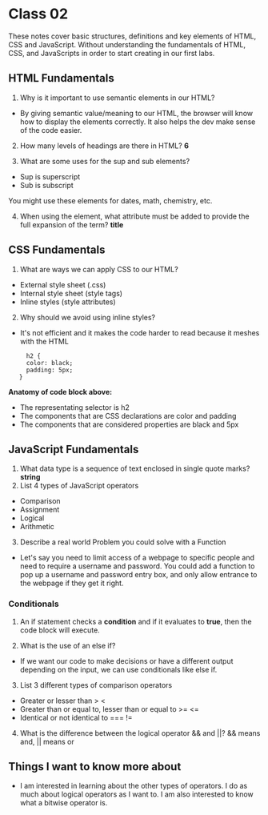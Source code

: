 # Class 02

These notes cover basic structures, definitions and key elements of HTML, CSS and JavaScript. Without understanding the fundamentals of HTML, CSS, and JavaScripts in order to start creating in our first labs.

## HTML Fundamentals

1. Why is it important to use semantic elements in our HTML?
  - By giving semantic value/meaning to our HTML, the browser will know how to display the elements correctly. It also helps the dev make sense of the code easier.
 
2. How many levels of headings are there in HTML? **6**

3. What are some uses for the sup and sub elements?
 - Sup is superscript 
 - Sub is subscript

You might use these elements for dates, math, chemistry, etc.
 
4. When using the <abbr> element, what attribute must be added to provide the full expansion of the term? **title**
  
## CSS Fundamentals

1. What are ways we can apply CSS to our HTML?
  - External style sheet (.css)
  - Internal style sheet (style tags)
  - Inline styles (style attributes)
  
2. Why should we avoid using inline styles?
  - It's not efficient and it makes the code harder to read because it meshes with the HTML
  
```
     h2 {
     color: black;
     padding: 5px;
   }
```

**Anatomy of code block above:**
- The representating selector is h2
- The components that are CSS declarations are color and padding
- The components that are considered properties are black and 5px
  
## JavaScript Fundamentals
  
1. What data type is a sequence of text enclosed in single quote marks? **string**
2. List 4 types of JavaScript operators
  - Comparison
  - Assignment
  - Logical
  - Arithmetic
  
3. Describe a real world Problem you could solve with a Function
  - Let's say you need to limit access of a webpage to specific people and need to require a username and password. You could add a function to pop up a username and password entry box, and only allow entrance to the webpage if they get it right.
  
### Conditionals

1. An if statement checks a **condition** and if it evaluates to **true**, then the code block will execute.
  
2. What is the use of an else if?
  - If we want our code to make decisions or have a different output depending on the input, we can use conditionals like else if.
  
3. List 3 different types of comparison operators
  - Greater or lesser than > <
  - Greater than or equal to, lesser than or equal to >= <=
  - Identical or not identical to === !=
                                                            
4. What is the difference between the logical operator && and ||? && means and, || means or
                                                            
## Things I want to know more about
  - I am interested in learning about the other types of operators. I do as much about logical operators as I want to. I am also interested to know what a bitwise operator is.                        
                                                          
